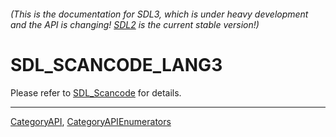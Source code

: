 ###### (This is the documentation for SDL3, which is under heavy development and the API is changing! [SDL2](https://wiki.libsdl.org/SDL2/) is the current stable version!)
# SDL_SCANCODE_LANG3

Please refer to [SDL_Scancode](SDL_Scancode) for details.

----
[CategoryAPI](CategoryAPI), [CategoryAPIEnumerators](CategoryAPIEnumerators)

